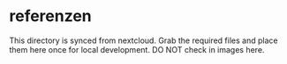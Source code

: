 # referenzen

This directory is synced from nextcloud.
Grab the required files and place them here once for local development.
DO NOT check in images here.
